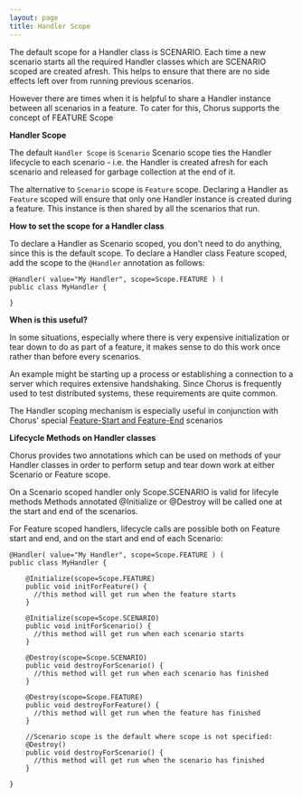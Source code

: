 ```yaml
---
layout: page
title: Handler Scope
---
```


The default scope for a Handler class is SCENARIO.
Each time a new scenario starts all the required Handler classes which are SCENARIO scoped are created afresh. 
This helps to ensure that there are no side effects left over from running previous scenarios.

However there are times when it is helpful to share a Handler instance between all scenarios in a feature.
To cater for this, Chorus supports the concept of FEATURE Scope

**Handler Scope**

The default `Handler Scope` is `Scenario`
Scenario scope ties the Handler lifecycle to each scenario - 
i.e. the Handler is created afresh for each scenario and released for garbage collection at the end of it.

The alternative to `Scenario` scope is `Feature` scope.
Declaring a Handler as `Feature` scoped will ensure that only one Handler instance is created during a feature.
This instance is then shared by all the scenarios that run.

**How to set the scope for a Handler class**

To declare a Handler as Scenario scoped, you don't need to do anything, since this is the default scope.
To declare a Handler class Feature scoped, add the scope to the `@Handler` annotation as follows:

    @Handler( value="My Handler", scope=Scope.FEATURE ) (
    public class MyHandler {
    
    }
    

**When is this useful?**

In some situations, especially where there is very expensive initialization or tear down to do as part of a feature, 
it makes sense to do this work once rather than before every scenarios.

An example might be starting up a process or establishing a connection to a server which requires extensive handshaking.
Since Chorus is frequently used to test distributed systems, these requirements are quite common.

The Handler scoping mechanism is especially useful in conjunction with Chorus' special [Feature-Start and Feature-End](FeatureStartAndEnd) scenarios


**Lifecycle Methods on Handler classes**

Chorus provides two annotations which can be used on methods of your Handler classes in order to perform setup and tear down work 
at either Scenario or Feature scope.

On a Scenario scoped handler only Scope.SCENARIO is valid for lifecyle methods
Methods annotated @Initialize or @Destroy will be called one at the start and end of the scenarios.

For Feature scoped handlers, lifecycle calls are possible both on Feature start and end, and on the start and end of each Scenario:

    @Handler( value="My Handler", scope=Scope.FEATURE ) (
    public class MyHandler {
    
        @Initialize(scope=Scope.FEATURE)
        public void initForFeature() {
          //this method will get run when the feature starts
        }
    
        @Initialize(scope=Scope.SCENARIO)
        public void initForScenario() {
          //this method will get run when each scenario starts
        }
        
        @Destroy(scope=Scope.SCENARIO)
        public void destroyForScenario() {
          //this method will get run when each scenario has finished
        }
        
        @Destroy(scope=Scope.FEATURE)
        public void destroyForFeature() {
          //this method will get run when the feature has finished
        }
        
        //Scenario scope is the default where scope is not specified:
        @Destroy()
        public void destroyForScenario() {
          //this method will get run when the scenario has finished
        }
        
    }
    
    












 